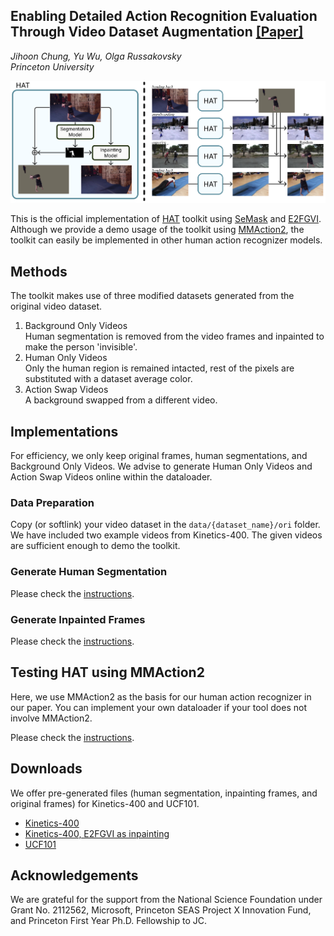 ## **Enabling Detailed Action Recognition Evaluation Through Video Dataset Augmentation** [[Paper]](https://proceedings.neurips.cc/paper_files/paper/2022/hash/ff52407b80dde0f0f45814db2738464c-Abstract-Datasets_and_Benchmarks.html)
*Jihoon Chung, Yu Wu, Olga Russakovsky*  
*Princeton University*

![teaser](doc/teaser.png)

This is the official implementation of [HAT](https://proceedings.neurips.cc/paper_files/paper/2022/hash/ff52407b80dde0f0f45814db2738464c-Abstract-Datasets_and_Benchmarks.html)  toolkit using [SeMask](https://github.com/Picsart-AI-Research/SeMask-Segmentation) and [E2FGVI](https://github.com/MCG-NKU/E2FGVI). Although we provide a demo usage of the toolkit using [MMAction2](https://github.com/open-mmlab/mmaction2), the toolkit can easily be implemented in other human action recognizer models. 


## Methods

The toolkit makes use of three modified datasets generated from the original video dataset.

1. Background Only Videos  
Human segmentation is removed from the video frames and inpainted to make the person 'invisible'.
2. Human Only Videos  
Only the human region is remained intacted, rest of the pixels are substituted with a dataset average color. 
3. Action Swap Videos  
A background swapped from a different video.

## Implementations

For efficiency, we only keep original frames, human segmentations, and Background Only Videos. We advise to generate Human Only Videos and Action Swap Videos online within the dataloader. 

### Data Preparation

Copy (or softlink) your video dataset in the `data/{dataset_name}/ori` folder. We have included two example videos from Kinetics-400. The given videos are sufficient enough to demo the toolkit.


### Generate Human Segmentation

Please check the [instructions](SeMask-FAPN).

### Generate Inpainted Frames

Please check the [instructions](E2FGVI).

## Testing HAT using MMAction2

Here, we use MMAction2 as the basis for our human action recognizer in our paper. You can implement your own dataloader if your tool does not involve MMAction2. 

Please check the [instructions](mmaction2).

## Downloads

We offer pre-generated files (human segmentation, inpainting frames, and original frames) for Kinetics-400 and UCF101. 

- [Kinetics-400](https://drive.google.com/drive/folders/1IiLGMykqUjQp0IFHB-Yl7Hk1Yzzswrgx?usp=sharing)
- [Kinetics-400, E2FGVI as inpainting](https://drive.google.com/drive/folders/14aTyHWjS7d3L3gKf7cu9o1tY3VysRIvo?usp=sharing)
- [UCF101](https://drive.google.com/drive/folders/1V6hmDo6H4j1weyM6oRhWbPBniLz1gle6?usp=sharing)

## Acknowledgements

We are grateful for the support from the National Science Foundation under Grant No. 2112562, Microsoft, Princeton SEAS Project X Innovation Fund, and Princeton First Year Ph.D. Fellowship to JC.
